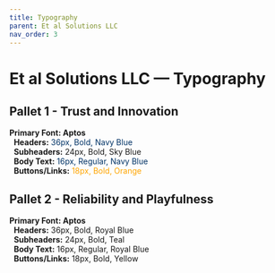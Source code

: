 ```yaml
---
title: Typography
parent: Et al Solutions LLC
nav_order: 3
---
```


# Et al Solutions LLC — Typography

## Pallet 1 - Trust and Innovation
**Primary Font: Aptos**<br />
&nbsp;&nbsp;**Headers:** <span style="color: #003366">36px, Bold, Navy Blue</span><br />
&nbsp;&nbsp;**Subheaders:** 24px, Bold, Sky Blue<br />
&nbsp;&nbsp;**Body Text:** <span style="color: #003366">16px, Regular, Navy Blue</span><br />
&nbsp;&nbsp;**Buttons/Links:** <span style="color: #FFA500">18px, Bold, Orange</span><br />

## Pallet 2 - Reliability and Playfulness
**Primary Font: Aptos**<br />
&nbsp;&nbsp;**Headers:** 36px, Bold, Royal Blue<br />
&nbsp;&nbsp;**Subheaders:** 24px, Bold, Teal<br />
&nbsp;&nbsp;**Body Text:** 16px, Regular, Royal Blue<br />
&nbsp;&nbsp;**Buttons/Links:** 18px, Bold, Yellow<br />
